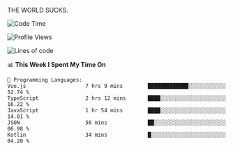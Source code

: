 THE WORLD SUCKS.

<!--START_SECTION:waka-->
![Code Time](http://img.shields.io/badge/Code%20Time-418%20hrs%2020%20mins-blue)

![Profile Views](http://img.shields.io/badge/Profile%20Views-2-blue)

![Lines of code](https://img.shields.io/badge/From%20Hello%20World%20I%27ve%20Written-1.9%20million%20lines%20of%20code-blue)

📊 **This Week I Spent My Time On** 

```text
💬 Programming Languages: 
Vue.js                   7 hrs 9 mins        █████████████░░░░░░░░░░░░   52.74 % 
TypeScript               2 hrs 12 mins       ████░░░░░░░░░░░░░░░░░░░░░   16.22 % 
JavaScript               1 hr 54 mins        ████░░░░░░░░░░░░░░░░░░░░░   14.01 % 
JSON                     56 mins             ██░░░░░░░░░░░░░░░░░░░░░░░   06.98 % 
Kotlin                   34 mins             █░░░░░░░░░░░░░░░░░░░░░░░░   04.20 % 
```


<!--END_SECTION:waka-->

